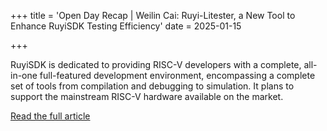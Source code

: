 +++
title = 'Open Day Recap | Weilin Cai: Ruyi-Litester, a New Tool to Enhance RuyiSDK Testing Efficiency'
date = 2025-01-15

+++

RuyiSDK is dedicated to providing RISC-V developers with a complete, all-in-one full-featured development environment, encompassing a complete set of tools from compilation and debugging to simulation. It plans to support the mainstream RISC-V hardware available on the market.

[Read the full article](https://mp.weixin.qq.com/s/4G5UrxqkXJxSRKezhleIxg)